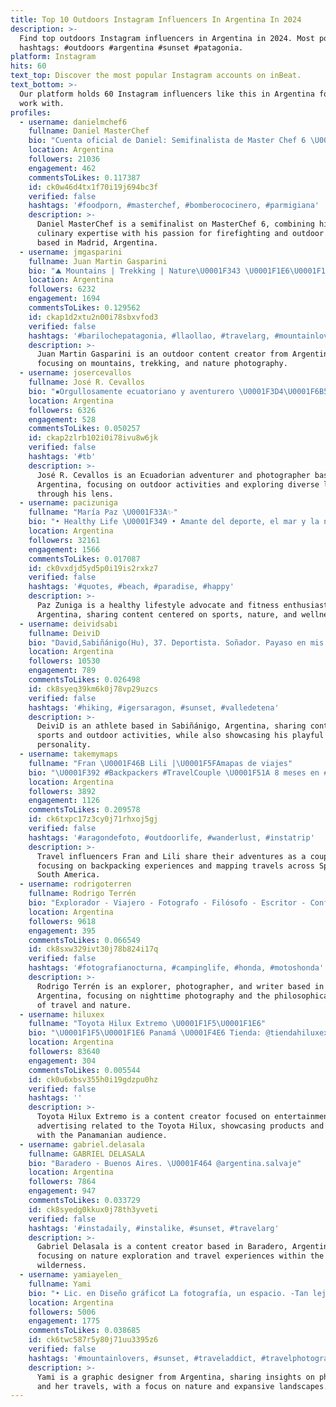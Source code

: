```yaml
---
title: Top 10 Outdoors Instagram Influencers In Argentina In 2024
description: >-
  Find top outdoors Instagram influencers in Argentina in 2024. Most popular
  hashtags: #outdoors #argentina #sunset #patagonia.
platform: Instagram
hits: 60
text_top: Discover the most popular Instagram accounts on inBeat.
text_bottom: >-
  Our platform holds 60 Instagram influencers like this in Argentina for you to
  work with.
profiles:
  - username: danielmchef6
    fullname: Daniel MasterChef
    bio: "Cuenta oficial de Daniel: Semifinalista de Master Chef 6 \U0001F468‍\U0001F373 \U0001F692Firefighter\U0001F469‍\U0001F692 \U0001F9D7‍♂️Sports outdoors\U0001F3D4 #bomberococinero \U0001F4CDMadrid"
    location: Argentina
    followers: 21036
    engagement: 462
    commentsToLikes: 0.117387
    id: ck0w46d4tx1f70i19j694bc3f
    verified: false
    hashtags: '#foodporn, #masterchef, #bomberococinero, #parmigiana'
    description: >-
      Daniel MasterChef is a semifinalist on MasterChef 6, combining his
      culinary expertise with his passion for firefighting and outdoor sports,
      based in Madrid, Argentina.
  - username: jmgasparini
    fullname: Juan Martin Gasparini
    bio: "⛰ Mountains | Trekking | Nature\U0001F343 \U0001F1E6\U0001F1F7 ARGENTINA Outdoors \U0001F4F8 FOTOS PROPIAS"
    location: Argentina
    followers: 6232
    engagement: 1694
    commentsToLikes: 0.129562
    id: ckap1d2xtu2n00i78sbxvfod3
    verified: false
    hashtags: '#barilochepatagonia, #llaollao, #travelarg, #mountainlovers'
    description: >-
      Juan Martin Gasparini is an outdoor content creator from Argentina,
      focusing on mountains, trekking, and nature photography.
  - username: josercevallos
    fullname: José R. Cevallos
    bio: "▪️Orgullosamente ecuatoriano y aventurero \U0001F3D4\U0001F6B5\U0001F3FC‍♂️\U0001F3C3\U0001F3FC‍♂️ ▪️Amante de la fotografía. ▪️Cada persona es un mundo y este es el mío. #outdoors #mtblife"
    location: Argentina
    followers: 6326
    engagement: 528
    commentsToLikes: 0.050257
    id: ckap2zlrb102i0i78ivu8w6jk
    verified: false
    hashtags: '#tb'
    description: >-
      José R. Cevallos is an Ecuadorian adventurer and photographer based in
      Argentina, focusing on outdoor activities and exploring diverse landscapes
      through his lens.
  - username: pacizuniga
    fullname: "María Paz \U0001F33A✨"
    bio: "• Healthy Life \U0001F349 • Amante del deporte, el mar y la naturaleza \U0001F938\U0001F3FE‍♀️\U0001F30A\U0001F334\U0001F9DC\U0001F3FD‍♀️"
    location: Argentina
    followers: 32161
    engagement: 1566
    commentsToLikes: 0.017087
    id: ck0vxdjd5yd5p0i19is2rxkz7
    verified: false
    hashtags: '#quotes, #beach, #paradise, #happy'
    description: >-
      Paz Zuniga is a healthy lifestyle advocate and fitness enthusiast based in
      Argentina, sharing content centered on sports, nature, and wellness.
  - username: deividsabi
    fullname: DeiviD
    bio: "David,Sabiñánigo(Hu), 37. Deportista. Soñador. Payaso en mis ratos libres y también en los ocupados\U0001F92A https://www.strava.com/athletes/3045735"
    location: Argentina
    followers: 10530
    engagement: 789
    commentsToLikes: 0.026498
    id: ck8syeq39km6k0j78vp29uzcs
    verified: false
    hashtags: '#hiking, #igersaragon, #sunset, #valledetena'
    description: >-
      DeiviD is an athlete based in Sabiñánigo, Argentina, sharing content on
      sports and outdoor activities, while also showcasing his playful
      personality.
  - username: takemymaps
    fullname: "Fran \U0001F46B Lili |\U0001F5FA️mapas de viajes"
    bio: "\U0001F392 #Backpackers #TravelCouple \U0001F51A 8 meses en #Sudamerica \U0001F3E0 Ahora entre #Cádiz y #Barcelona \U0001F4CD Viaja con nuestros #MAPAS \U0001F5FA️ Mapa #yomequedoenespaña ⤵️"
    location: Argentina
    followers: 3892
    engagement: 1126
    commentsToLikes: 0.209578
    id: ck6txpc17z3cy0j71rhxoj5gj
    verified: false
    hashtags: '#aragondefoto, #outdoorlife, #wanderlust, #instatrip'
    description: >-
      Travel influencers Fran and Lili share their adventures as a couple,
      focusing on backpacking experiences and mapping travels across Spain and
      South America.
  - username: rodrigoterren
    fullname: Rodrigo Terrén
    bio: "Explorador - Viajero - Fotografo - Filósofo - Escritor - Conferencista - Biodanza. Fotografiando Argentina iluminada por la luna \U0001F319 y las estrellas ✨"
    location: Argentina
    followers: 9618
    engagement: 395
    commentsToLikes: 0.066549
    id: ck8sxw329ivt30j78b824i17q
    verified: false
    hashtags: '#fotografianocturna, #campinglife, #honda, #motoshonda'
    description: >-
      Rodrigo Terrén is an explorer, photographer, and writer based in
      Argentina, focusing on nighttime photography and the philosophical aspects
      of travel and nature.
  - username: hiluxex
    fullname: "Toyota Hilux Extremo \U0001F1F5\U0001F1E6"
    bio: "\U0001F1F5\U0001F1E6 Panamá \U0001F4E6 Tienda: @tiendahiluxex \U0001F9E0 Entretenimiento \U0001F4F2 Publicidad \U0001F447\U0001F3FBFacebook"
    location: Argentina
    followers: 83640
    engagement: 304
    commentsToLikes: 0.005544
    id: ck0u6xbsv355h0i19gdzpu0hz
    verified: false
    hashtags: ''
    description: >-
      Toyota Hilux Extremo is a content creator focused on entertainment and
      advertising related to the Toyota Hilux, showcasing products and engaging
      with the Panamanian audience.
  - username: gabriel.delasala
    fullname: GABRIEL DELASALA
    bio: "Baradero - Buenos Aires. \U0001F464 @argentina.salvaje"
    location: Argentina
    followers: 7864
    engagement: 947
    commentsToLikes: 0.033729
    id: ck8syedg0kkux0j78th3yveti
    verified: false
    hashtags: '#instadaily, #instalike, #sunset, #travelarg'
    description: >-
      Gabriel Delasala is a content creator based in Baradero, Argentina,
      focusing on nature exploration and travel experiences within the Argentine
      wilderness.
  - username: yamiayelen_
    fullname: Yami
    bio: "• Lic. en Diseño gráfico❗️ La fotografía, un espacio. -Tan lejos como se pueda llegar \U0001F918"
    location: Argentina
    followers: 5006
    engagement: 1775
    commentsToLikes: 0.038685
    id: ck6twc587r5y80j71uu3395z6
    verified: false
    hashtags: '#mountainlovers, #sunset, #traveladdict, #travelphotography'
    description: >-
      Yami is a graphic designer from Argentina, sharing insights on photography
      and her travels, with a focus on nature and expansive landscapes.
---
```


